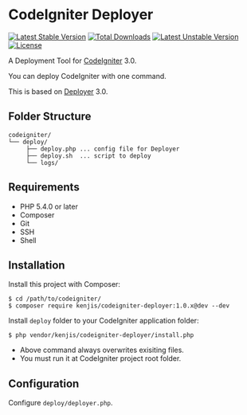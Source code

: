 # CodeIgniter Deployer

[![Latest Stable Version](https://poser.pugx.org/kenjis/codeigniter-deployer/v/stable)](https://packagist.org/packages/kenjis/codeigniter-deployer) [![Total Downloads](https://poser.pugx.org/kenjis/codeigniter-deployer/downloads)](https://packagist.org/packages/kenjis/codeigniter-deployer) [![Latest Unstable Version](https://poser.pugx.org/kenjis/codeigniter-deployer/v/unstable)](https://packagist.org/packages/kenjis/codeigniter-deployer) [![License](https://poser.pugx.org/kenjis/codeigniter-deployer/license)](https://packagist.org/packages/kenjis/codeigniter-deployer)

A Deployment Tool for [CodeIgniter](https://github.com/bcit-ci/CodeIgniter) 3.0.

You can deploy CodeIgniter with one command.

This is based on [Deployer](http://deployer.org/) 3.0.

## Folder Structure

```
codeigniter/
└── deploy/
     ├── deploy.php ... config file for Deployer
     ├── deploy.sh  ... script to deploy
     └── logs/
```

## Requirements

* PHP 5.4.0 or later
* Composer
* Git
* SSH
* Shell

## Installation

Install this project with Composer:

~~~
$ cd /path/to/codeigniter/
$ composer require kenjis/codeigniter-deployer:1.0.x@dev --dev
~~~

Install `deploy` folder to your CodeIgniter application folder:

~~~
$ php vendor/kenjis/codeigniter-deployer/install.php
~~~

* Above command always overwrites exisiting files.
* You must run it at CodeIgniter project root folder.

## Configuration

Configure `deploy/deployer.php`.


